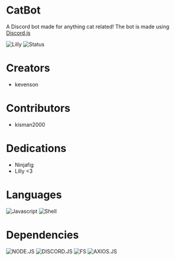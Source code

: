 # CatBot
A Discord bot made for anything cat related! The bot is made using [Discord.js](https://discord.js.org/#/)

![Lilly](https://cdn.discordapp.com/attachments/973719071352823838/973720104007237672/279936345_422397323222930_7232341584016774401_n.png)
![Status](https://discord.c99.nl/widget/theme-5/975222574667665468.png)

# Creators
* kevenson

# Contributors
* kisman2000

# Dedications
* Ninjafig
* Lilly <3

# Languages
![Javascript](https://img.shields.io/badge/Javascript-323330?style=for-the-badge&logo=javascript)
![Shell](https://img.shields.io/badge/shell-323330?style=for-the-badge&logo=Shell)

# Dependencies
![NODE.JS](https://img.shields.io/badge/NODE-JS-darkgreen?style=for-the-badge&logo=node.js)
![DISCORD.JS](https://img.shields.io/badge/discord-js-informational?style=for-the-badge&logo=discord)
![FS](https://img.shields.io/badge/FS-JS-yellow?style=for-the-badge&logo=javascript)
![AXIOS.JS](https://img.shields.io/badge/AXIOS-JS-yellow?style=for-the-badge&logo=javascript)
